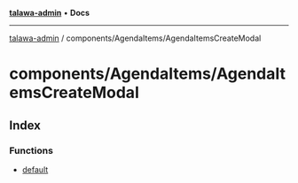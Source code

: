 [**talawa-admin**](../../../README.md) • **Docs**

***

[talawa-admin](../../../modules.md) / components/AgendaItems/AgendaItemsCreateModal

# components/AgendaItems/AgendaItemsCreateModal

## Index

### Functions

- [default](functions/default.md)
